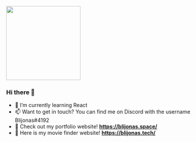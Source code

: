 <img src="https://i.imgur.com/uKKLERn.png" position="absolute"  width='200'>

### Hi there 👋

- 🌱 I’m currently learning React
- 📫 Want to get in touch? You can find me on Discord with the username Blijonas#4192
- 📄 Check out my portfolio website! **https://blijonas.space/**
- 🎥 Here is my movie finder website! **https://blijonas.tech/**

<!--
**Balionelis/Balionelis** is a ✨ _special_ ✨ repository because its `README.md` (this file) appears on your GitHub profile.

Here are some ideas to get you started:

- 🔭 I’m currently working on ...
- 🌱 I’m currently learning ...
- 👯 I’m looking to collaborate on ...
- 🤔 I’m looking for help with ...
- 💬 Ask me about ...
- 📫 How to reach me: ...
- 😄 Pronouns: ...
- ⚡ Fun fact: ...
-->
